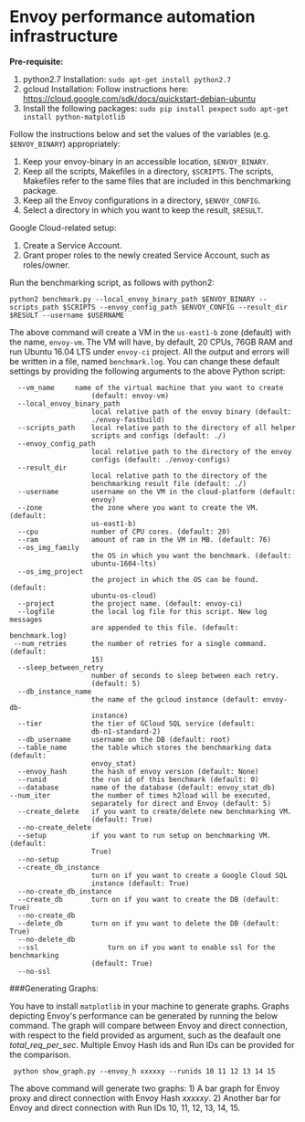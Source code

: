 # Envoy performance automation infrastructure

**Pre-requisite:**

1. python2.7 Installation: `sudo apt-get install python2.7`
2. gcloud Installation: Follow instructions here: https://cloud.google.com/sdk/docs/quickstart-debian-ubuntu
3. Install the following packages:
`sudo pip install pexpect`
`sudo apt-get install python-matplotlib`

Follow the instructions below and set the values of the variables (e.g. `$ENVOY_BINARY`) appropriately:

1. Keep your envoy-binary in an accessible location, `$ENVOY_BINARY`.
2. Keep all the scripts, Makefiles in a directory, `$SCRIPTS`. The scripts, Makefiles refer to the same files that are included in this benchmarking package.
3. Keep all the Envoy configurations in a directory, `$ENVOY_CONFIG`.
4. Select a directory in which you want to keep the result, `$RESULT`.

Google Cloud-related setup:
1. Create a Service Account.
2. Grant proper roles to the newly created Service Account, such as roles/owner.

Run the benchmarking script, as follows with python2:

	python2 benchmark.py --local_envoy_binary_path $ENVOY_BINARY --scripts_path $SCRIPTS --envoy_config_path $ENVOY_CONFIG --result_dir $RESULT --username $USERNAME

The above command will create a VM in the `us-east1-b` zone (default) with the name, `envoy-vm`. The VM will have, by default, 20 CPUs, 76GB RAM and run Ubuntu 16.04 LTS under `envoy-ci` project. All the output and errors will be written in a file, named `benchmark.log`. You can change these default settings by providing the following arguments to the above Python script:

	  --vm_name		name of the virtual machine that you want to create
		                (default: envoy-vm)
	  --local_envoy_binary_path
		                local relative path of the envoy binary (default:
		                ./envoy-fastbuild)
	  --scripts_path	local relative path to the directory of all helper
		                scripts and configs (default: ./)
	  --envoy_config_path
		                local relative path to the directory of the envoy
		                configs (default: ./envoy-configs)
	  --result_dir
		                local relative path to the directory of the
		                benchmarking result file (default: ./)
	  --username   		username on the VM in the cloud-platform (default:
		                envoy)
	  --zone            the zone where you want to create the VM. (default:
		                us-east1-b)
	  --cpu             number of CPU cores. (default: 20)
	  --ram             amount of ram in the VM in MB. (default: 76)
	  --os_img_family
		                the OS in which you want the benchmark. (default:
		                ubuntu-1604-lts)
	  --os_img_project
		                the project in which the OS can be found. (default:
		                ubuntu-os-cloud)
	  --project     	the project name. (default: envoy-ci)
	  --logfile     	the local log file for this script. New log messages
		                are appended to this file. (default: benchmark.log)
	 --num_retries      the number of retries for a single command. (default:
                        15)
	  --sleep_between_retry
		                number of seconds to sleep between each retry.
		                (default: 5)
	  --db_instance_name
                        the name of the gcloud instance (default: envoy-db-
                        instance)
	  --tier            the tier of GCloud SQL service (default:
		                db-n1-standard-2)
	  --db_username     username on the DB (default: root)
	  --table_name      the table which stores the benchmarking data (default:
		                envoy_stat)
	  --envoy_hash      the hash of envoy version (default: None)
	  --runid           the run id of this benchmark (default: 0)
	  --database 	    name of the database (default: envoy_stat_db)
    --num_iter   		the number of times h2load will be executed,
                        separately for direct and Envoy (default: 5)
	  --create_delete   if you want to create/delete new benchmarking VM.
		                (default: True)
	  --no-create_delete
	  --setup           if you want to run setup on benchmarking VM. (default:
		                True)
	  --no-setup
	  --create_db_instance  
	  					turn on if you want to create a Google Cloud SQL
		                instance (default: True)
	  --no-create_db_instance
	  --create_db       turn on if you want to create the DB (default: True)
	  --no-create_db
	  --delete_db       turn on if you want to delete the DB (default: True)
	  --no-delete_db
	  --ssl                 turn on if you want to enable ssl for the benchmarking
                        (default: True)
  	  --no-ssl


###Generating Graphs:

You have to install `matplotlib` in your machine to generate graphs. Graphs depicting Envoy's performance can be generated by running the below command. The graph will compare between Envoy and direct connection, with respect to the field provided as argument, such as the deafault one *total_req_per_sec*. Multiple Envoy Hash ids and Run IDs can be provided for the comparison.

	 python show_graph.py --envoy_h xxxxxy --runids 10 11 12 13 14 15

The above command will generate two graphs: 1) A bar graph for Envoy proxy and direct connection with Envoy Hash *xxxxxy*. 2) Another bar for Envoy and direct connection with Run IDs 10, 11, 12, 13, 14, 15.
